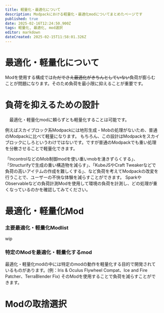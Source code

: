 ```yaml
---
title: 軽量化・最適化について
description: Modpackにおける軽量化・最適化modについてまとめたページです
published: true
date: 2025-02-16T12:24:50.900Z
tags: 軽量化, 最適化, mod選択
editor: markdown
dateCreated: 2025-02-15T11:58:01.326Z
---
```


# 最適化・軽量化について
Modを使用する構成では~~ただでさえ最適化がきちんとしていない~~負荷が膨らむことが問題になります。そのため負荷を最小限に抑えることが重要です。
# 負荷を抑えるための設計
　最適化・軽量化modに頼らずとも軽量化することは可能です。

例えばスカイブロック系Modpackには地形生成・Mobの処理がないため、普通のModpackに比べて軽量になります。
もちろん、この設計はModpackをスカイブロックにしろというわけではないです。ですが普通のModpackでも重い処理を分散させることで軽量化できます。

「IncontrolなどのMob制御modを使い重いmobを湧きずらくする」、「Structurifyで生成の重い構造物を減らす」、「KubeJSやCraft Tweakerなどで負荷の高いアイテムの作成を難しくする」、など負荷を考えてModpackの改変を行うことで、ユーザーの不快な体験を減らすことができます。
SparkやObservableなどの負荷計測Modを使用して環境の負荷を計測し、どの処理が重くなっているのかを確認してみてください。


# 最適化・軽量化Mod
### 主要最適化・軽量化Modlist
wip
### 特定のModを最適化・軽量化するmod
最適化・軽量化modの中には特定のmodの動作を軽量化する目的で開発されているものがあります。(例：Iris & Oculus Flywheel Compat、Ice and Fire Patcher、TerraBlender Fix)
そのModを使用することで負荷を減らすことができます。
# Modの取捨選択